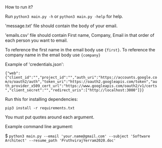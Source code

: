 How to run it? 

Run `python3 main.py -h` or `python3 main.py -help` for help.

'message.txt' file should contain the body of your email.

'emails.csv' file should contain First name, Company, Email in that order of each person you want to email.

To reference the first name in the email body use `{first}`. To reference the company name in the email body use `{company}`

Example of 'credentials.json':
 
 `{"web":{"client_id":"","project_id":"","auth_uri":"https://accounts.google.com/o/oauth2/auth","token_uri":"https://oauth2.googleapis.com/token","auth_provider_x509_cert_url":"https://www.googleapis.com/oauth2/v1/certs","client_secret":"","redirect_uris":["http://localhost:3000"]}}`

Run this for installing dependencies:

`pip3 install -r requirements.txt`

You must put quotes around each argument.

Example command line argument:

$ `python3 main.py --email 'your.name@gmail.com' --subject 'Software Architect' --resume_path 'PruthvirajYerram2020.doc'`